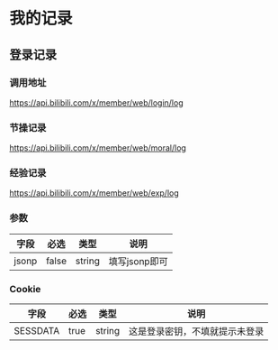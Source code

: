# 我的记录

## 登录记录

### 调用地址

https://api.bilibili.com/x/member/web/login/log

### 节操记录
https://api.bilibili.com/x/member/web/moral/log

### 经验记录
https://api.bilibili.com/x/member/web/exp/log


### 参数

|字段| 必选|类型|说明|
|----|----|----|----|
|jsonp|false|string|填写jsonp即可|

### Cookie

|字段|必选|类型|说明|
|----|----|----|----|
|SESSDATA|true|string|这是登录密钥，不填就提示未登录|